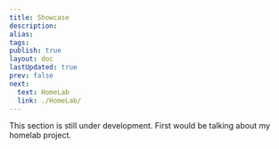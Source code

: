 ```yaml
---
title: Showcase
description: 
alias: 
tags: 
publish: true
layout: doc
lastUpdated: true
prev: false
next:
  text: HomeLab
  link: ./HomeLab/
---
```


This section is still under development. First would be talking about my homelab project.